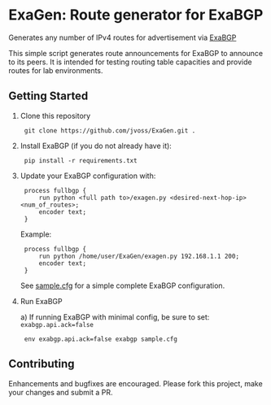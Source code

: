 # ExaGen: Route generator for ExaBGP

Generates any number of IPv4 routes for advertisement via 
[ExaBGP](https://github.com/Exa-Networks/exabgp)

This simple script generates route announcements for ExaBGP to announce to its
peers. It is intended for testing routing table capacities and provide routes for
lab environments.

## Getting Started

1) Clone this repository

        git clone https://github.com/jvoss/ExaGen.git .

2) Install ExaBGP (if you do not already have it):

        pip install -r requirements.txt

2) Update your ExaBGP configuration with:

        process fullbgp {
            run python <full path to>/exagen.py <desired-next-hop-ip> <num_of_routes>;
            encoder text;
        }

    Example:

        process fullbgp {
            run python /home/user/ExaGen/exagen.py 192.168.1.1 200;
            encoder text;
        }
        
    See [sample.cfg](sample.cfg) for a simple complete ExaBGP configuration.

3) Run ExaBGP

    a) If running ExaBGP with minimal config, be sure to 
       set: `exabgp.api.ack=false`

        env exabgp.api.ack=false exabgp sample.cfg

## Contributing

Enhancements and bugfixes are encouraged. Please fork this project, make your
changes and submit a PR.
